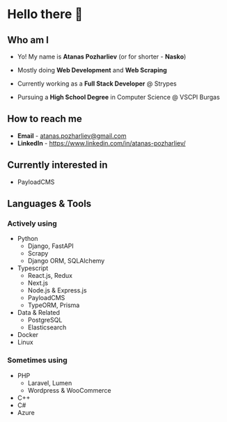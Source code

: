 # Hello there 👋
## Who am I

- Yo! My name is __Atanas Pozharliev__ (or for shorter - __Nasko__)

- Mostly doing __Web Development__ and __Web Scraping__

- Currently working as a __Full Stack Developer__ @ Strypes

- Pursuing a __High School Degree__  in Computer Science @ VSCPI Burgas

## How to reach me

- __Email__ - atanas.pozharliev@gmail.com
- __LinkedIn__ - https://www.linkedin.com/in/atanas-pozharliev/

## Currently interested in
- PayloadCMS

## Languages & Tools
### Actively using

- Python 
   - Django, FastAPI
   - Scrapy
   - Django ORM, SQLAlchemy
- Typescript
   - React.js, Redux
   - Next.js 
   - Node.js & Express.js
   - PayloadCMS
   - TypeORM, Prisma
- Data & Related
   - PostgreSQL
   - Elasticsearch
- Docker
- Linux

### Sometimes using
- PHP 
   - Laravel, Lumen
   - Wordpress & WooCommerce
- C++
- C#
- Azure
